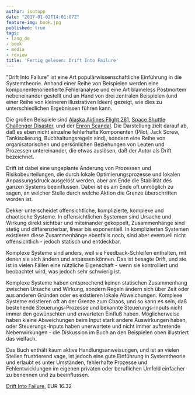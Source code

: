 ```yaml
---
author: isotopp
date: "2017-01-02T14:01:07Z"
feature-img: book.jpg
published: true
tags:
- lang_de
- book
- media
- review
title: 'Fertig gelesen: Drift Into Failure'
---
```

"Drift Into Failure" ist eine Art populärwissenschaftliche Einführung in die Systemtheorie. Anhand einer Reihe von Beispielen werden eine komponentenorientierte Fehleranalyse und eine Art blameless Postmortem nebeneinander gestellt und an Hand von drei zentralen Beispielen (und einer Reihe von kleineren illustrativen Ideen) gezeigt, wie dies zu unterschiedlichen Ergebnissen führen kann.

Die großen Beispiele sind [Alaska Airlines Flight 261](https://en.wikipedia.org/wiki/Alaska_Airlines_Flight_261), [Space Shuttle Challenger Disaster](https://en.wikipedia.org/wiki/Space_Shuttle_Challenger_disaster), und der [Enron Scandal](https://en.wikipedia.org/wiki/Enron_scandal). Die Darstellung zielt darauf ab, daß es eben nicht einzelne fehlerhafte Komponenten (Pilot, Jack Screw, Tankisolierung, Buchhaltungsregeln sind), sondern eine Reihe von organisatorischen und persönlichen Beziehungen von Leuten und Prozessen untereinander, die etwas auslösen, daß der Autor als Drift bezeichnet.

Drift ist dabei eine ungeplante Änderung von Prozessen und Risikobeurteilungen, die durch lokale Optimierungsprozesse und lokalen Anpassungsdruck ausgelöst werden, aber am Ende die Stabilität des ganzen Systems beeinflussen. Dabei ist es am Ende oft unmöglich zu sagen, an welcher Stelle durch welche Aktion die Grenze überschritten worden ist.

Dekker unterscheidet offensichtliche, komplizierte, komplexe und chaotische Systeme. In offensichtlichen Systemen sind Ursache und Wirkung direkt sichtbar und miteinander gekoppelt, Zusammenhänge sind stetig und differenzierbar, linear bis exponentiell. In komplizierten Systemen existieren diese Zusammenhänge ebenfalls noch, sind aber eventuell nicht offensichtlich - jedoch statisch und entdeckbar.

Komplexe Systeme sind anders, weil sie Feedback-Schleifen enthalten, mit denen sie sich ändern und anpassen können. Das ist besagte Drift, und sie ist in vielen Fällen eine nützliche Eigenschaft - wenn sie kontrolliert und beobachtet wird, was jedoch sehr schwierig ist.

Komplexe Systeme haben entsprechend keinen statischen Zusammenhang zwischen Ursache und Wirkung, sondern Regeln ändern sich über Zeit oder aus anderen Gründen oder es existieren lokale Abweichungen. Komplexe Systeme existieren oft an der Grenze zum Chaos, und so kann es sein, daß bestehende Steuerungs-Prozesse und bekannte Steuerungs-Inputs nicht immer den gewünschten und erwarteten Einfluß haben. Möglicherweise haben kleine Abweichungen beim Input stark andere Auswirkungen haben, oder Steuerungs-Inputs haben unerwartete und nicht immer auftretende Nebenwirkungen - die Diskussion im Buch an den Beispielen oben illustriert das vielfach.

Das Buch enthält kaum aktive Handlungsanweisungen, und ist an vielen Stellen frustrierend vage, ist jedoch eine gute Einführung in Systemtheorie und erlaubt es unter Umständen, fehlerhafte Prozesse und Fehlentwicklungen im eigenen privaten oder beruflichen Umfeld einfacher zu benennen und zu beeinflussen.

[Drift Into Failure](https://www.amazon.de/Drift-into-Failure-Components-Understanding-ebook/dp/B01NCHX2DQ), EUR 16.32
